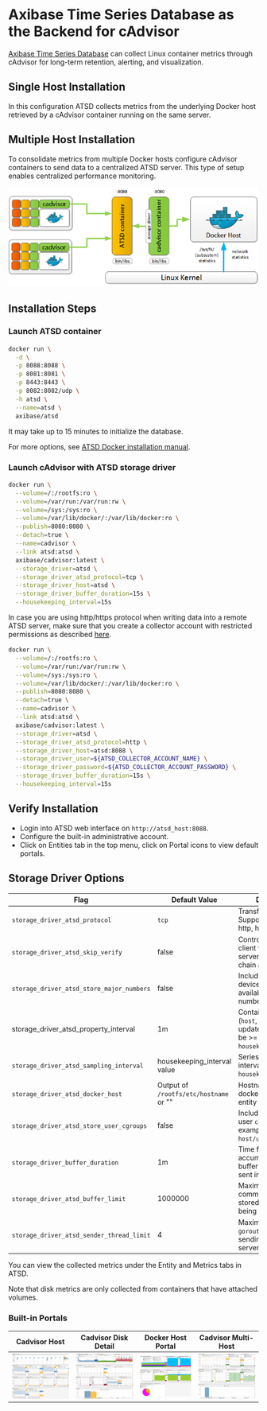 # Axibase Time Series Database as the Backend for cAdvisor

[Axibase Time Series Database](http://axibase.com/docs/atsd) can collect Linux container metrics through cAdvisor for
long-term retention, alerting, and visualization.

## Single Host Installation

In this configuration ATSD collects metrics from the underlying Docker host retrieved by a cAdvisor container running
on the same server.

## Multiple Host Installation

To consolidate metrics from multiple Docker hosts configure cAdvisor containers to send data to a centralized ATSD
server. This type of setup enables centralized performance monitoring.

![Distributed Docker Infrastructure](./images/docker_distributed.png)

## Installation Steps

### Launch ATSD container

```bash
docker run \
  -d \
  -p 8088:8088 \
  -p 8081:8081 \
  -p 8443:8443 \
  -p 8082:8082/udp \
  -h atsd \
  --name=atsd \
  axibase/atsd
```

It may take up to 15 minutes to initialize the database.

For more options, see [ATSD Docker installation manual](https://axibase.com/docs/atsd/installation/docker.html).

### Launch cAdvisor with ATSD storage driver

```bash
docker run \
  --volume=/:/rootfs:ro \
  --volume=/var/run:/var/run:rw \
  --volume=/sys:/sys:ro \
  --volume=/var/lib/docker/:/var/lib/docker:ro \
  --publish=8080:8080 \
  --detach=true \
  --name=cadvisor \
  --link atsd:atsd \
  axibase/cadvisor:latest \
  --storage_driver=atsd \
  --storage_driver_atsd_protocol=tcp \
  --storage_driver_host=atsd \
  --storage_driver_buffer_duration=15s \
  --housekeeping_interval=15s
```

In case you are using http/https protocol when writing data into a remote ATSD server, make sure that you create a
collector account with restricted permissions as described
[here](https://axibase.com/docs/atsd/administration/collector-account.html).

```bash
docker run \
  --volume=/:/rootfs:ro \
  --volume=/var/run:/var/run:rw \
  --volume=/sys:/sys:ro \
  --volume=/var/lib/docker/:/var/lib/docker:ro \
  --publish=8080:8080 \
  --detach=true \
  --name=cadvisor \
  --link atsd:atsd \
  axibase/cadvisor:latest \
  --storage_driver=atsd \
  --storage_driver_atsd_protocol=http \
  --storage_driver_host=atsd:8088 \
  --storage_driver_user=${ATSD_COLLECTOR_ACCOUNT_NAME} \
  --storage_driver_password=${ATSD_COLLECTOR_ACCOUNT_PASSWORD} \
  --storage_driver_buffer_duration=15s \
  --housekeeping_interval=15s
```

## Verify Installation

* Login into ATSD web interface on `http://atsd_host:8088`.
* Configure the built-in administrative account.
* Click on Entities tab in the top menu, click on Portal icons to view default portals.

## Storage Driver Options

| **Flag**                                | **Default Value**                      | **Description**                                                                              |
| --------------------------------------- | -------------------------------------- | -------------------------------------------------------------------------------------------- |
| `storage_driver_atsd_protocol`            | `tcp`                                  | Transfer protocol. Supported protocols: http, https, udp, tcp                                |
| `storage_driver_atsd_skip_verify`         | false                                  | Controls whether a client verifies the server certificate chain and hostname              |
| `storage_driver_atsd_store_major_numbers` | false                                  | Include statistics for devices with all available major numbers                              |
| storage_driver_atsd_property_interval   | 1m                                     | Container property (`host`, `id`, `namespace`) update interval. Must be >= `housekeeping_interval` |
| `storage_driver_atsd_sampling_interval`   | housekeeping_interval value            | Series sampling interval. Must be >= `housekeeping_interval`                                |
| `storage_driver_atsd_docker_host`         | Output of `/rootfs/etc/hostname` or "" | Hostname of the docker host, used as entity prefix                                           |
| `storage_driver_atsd_store_user_cgroups`  | false                                  | Include statistics for user `cgroups`, for example: `docker-host/user.*`                      |
| `storage_driver_buffer_duration`          | 1m                                     | Time for which data is accumulated in a buffer before being sent into ATSD                   |
| `storage_driver_atsd_buffer_limit`        | 1000000                                | Maximum network command count stored in buffer before being sent into ATSD                   |
| `storage_driver_atsd_sender_thread_limit` | 4                                      | Maximum thread `goroutine` count sending data to ATSD server via `tcp/udp`                     |

You can view the collected metrics under the Entity and Metrics tabs in ATSD.

Note that disk metrics are only collected from containers that have attached volumes.

### Built-in Portals

| **Cadvisor Host**                              | **Cadvisor Disk Detail**                    | **Docker Host Portal**               | **Cadvisor Multi-Host**                    |
| ---------------------------------------------- | ------------------------------------------- | ------------------------------------ | ------------------------------------------ |
| ![](./images/container_disk_detail_portal.png) | ![](./images/container_overview_portal.png) | ![](./images/docker_host_portal.png) | ![](./images/docker_multi_host_portal.png) |
